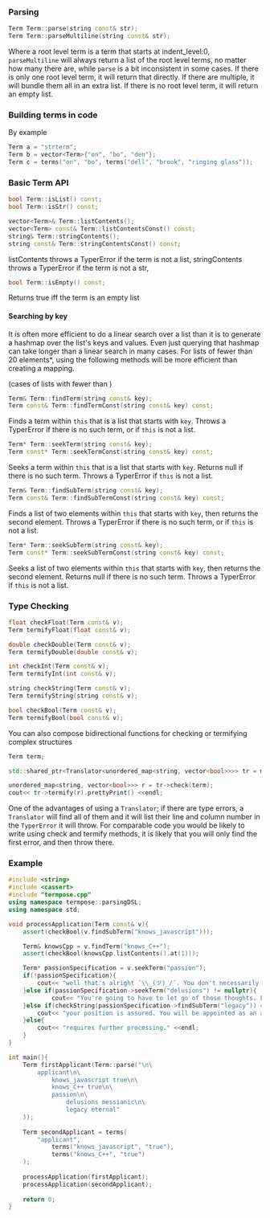 
### Parsing
```C++
Term Term::parse(string const& str);
Term Term::parseMultiline(string const& str);
```
Where a root level term is a term that starts at indent_level:0, `parseMultiline` will always return a list of the root level terms, no matter how many there are, while `parse` is a bit inconsistent in some cases. If there is only one root level term, it will return that directly. If there are multiple, it will bundle them all in an extra list. If there is no root level term, it will return an empty list.

### Building terms in code
By example
```C++
Term a = "strterm";
Term b = vector<Term>{"on", "bo", "den"};
Term c = terms("on", "bo", terms("dell", "brook", "ringing glass"));
```

### Basic Term API

```C++
bool Term::isList() const;
bool Term::isStr() const;
```

```C++
vector<Term>& Term::listContents();
vector<Term> const& Term::listContentsConst() const;
string& Term::stringContents();
string const& Term::stringContentsConst() const;
```

listContents throws a TyperError if the term is not a list,
stringContents throws a TyperError if the term is not a str,

```C++
bool Term::isEmpty() const;
```

Returns true iff the term is an empty list




#### Searching by key

It is often more efficient to do a linear search over a list than it is to generate a hashmap over the list's keys and values. Even just querying that hashmap can take longer than a linear search in many cases. For lists of fewer than 20 elements*, using the following methods will be more efficient than creating a mapping.

 (cases of lists with fewer than )

```C++
Term& Term::findTerm(string const& key);
Term const& Term::findTermConst(string const& key) const;
```

Finds a term within `this` that is a list that starts with `key`. Throws a TyperError if there is no such term, or if `this` is not a list.

```C++
Term* Term::seekTerm(string const& key);
Term const* Term::seekTermConst(string const& key) const;
```

Seeks a term within `this` that is a list that starts with `key`. Returns null if there is no such term. Throws a TyperError if `this` is not a list.



```C++
Term& Term::findSubTerm(string const& key);
Term const& Term::findSubTermConst(string const& key) const;
```

Finds a list of two elements within `this` that starts with `key`, then returns the second element. Throws a TyperError if there is no such term, or if `this` is not a list.

```C++
Term* Term::seekSubTerm(string const& key);
Term const* Term::seekSubTermConst(string const& key) const;
```

Seeks a list of two elements within `this` that starts with `key`, then returns the second element. Returns null if there is no such term. Throws a TyperError if `this` is not a list.



### Type Checking

```C++
float checkFloat(Term const& v);
Term termifyFloat(float const& v);

double checkDouble(Term const& v);
Term termifyDouble(double const& v);

int checkInt(Term const& v);
Term termifyInt(int const& v);

string checkString(Term const& v);
Term termifyString(string const& v);

bool checkBool(Term const& v);
Term termifyBool(bool const& v);
```

You can also compose bidirectional functions for checking or termifying complex structures

```C++
Term term;

std::shared_ptr<Translator<unordered_map<string, vector<bool>>>> tr = mapTrans(stringTrans(), sequenceTrans(boolTrans()));

unordered_map<string, vector<bool>>> r = tr->check(term);
cout<< tr->termify(r).prettyPrint() <<endl;
```

One of the advantages of using a `Translator`; if there are type errors, a `Translator` will find all of them and it will list their line and column number in the `TyperError` it will throw. For comparable code you would be likely to write using check and termify methods, it is likely that you will only find the first error, and then throw there.


### Example

```C++
#include <string>
#include <cassert>
#include "termpose.cpp"
using namespace termpose::parsingDSL;
using namespace std;

void processApplication(Term const& v){
	assert(checkBool(v.findSubTerm("knows_javascript")));

	Term& knowsCpp = v.findTerm("knows_C++");
	assert(checkBool(knowsCpp.listContents().at(1)));

	Term* passionSpecification = v.seekTerm("passion");
	if(!passionSpecification){
		cout<< "well that's alright ¯\\_(ツ)_/¯. You don't necessarily need that" <<endl;
	}else if(passionSpecification->seekTerm("delusions") != nullptr){
			cout<< "You're going to have to let go of those thoughts. Let us help you" <<endl;
	}else if(checkString(passionSpecification->findSubTerm("legacy")) == "eternal"){
		cout<< "your position is assured. You will be appointed as an arbiter of style" <<endl;
	}else{
		cout<< "requires further processing." <<endl;
	}
}

int main(){
	Term firstApplicant(Term::parse("\n\
		applicant\n\
			knows_javascript true\n\
			knows_C++ true\n\
			passion\n\
				delusions messianic\n\
				legacy eternal"
	));
	
	Term secondApplicant = terms(
		"applicant",
			terms("knows_javascript", "true"),
			terms("knows_C++", "true")
	);
	
	processApplication(firstApplicant);
	processApplication(secondApplicant);
	
	return 0;
}

```

